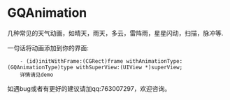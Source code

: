 # GQAnimation
几种常见的天气动画，如晴天，雨天，多云，雷阵雨，星星闪动，扫描，脉冲等.

一句话将动画添加到你的界面:

```objc
    - (id)initWithFrame:(CGRect)frame withAnimationType:(GQAnimationType)type withSuperView:(UIView *)superView;
    详情请见demo
```

如遇bug或者有更好的建议请加qq:763007297，欢迎咨询。
